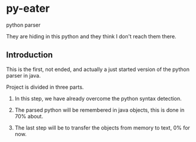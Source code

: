 # py-eater
python parser

They are hiding in this python and they think I don't reach them there.

## Introduction

This is the first, not ended, and actually a just started version of the python parser in java.

Project is divided in three parts.

1. In this step, we have already overcome the python syntax detection.

2. The parsed python will be remembered in java objects, this is done in 70% about.

3. The last step will be to transfer the objects from memory to text, 0% for now.


